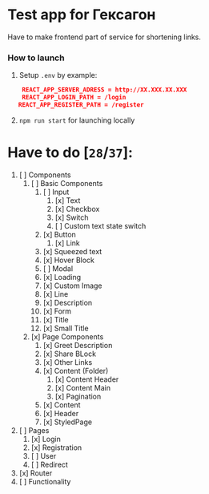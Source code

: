 # Test app for Гексагон

Have to make frontend part of service for shortening links.

### How to launch

1. Setup `.env` by example:

```json
    REACT_APP_SERVER_ADRESS = http://XX.XXX.XX.XXX
    REACT_APP_LOGIN_PATH = /login
   REACT_APP_REGISTER_PATH = /register
```

2. `npm run start` for launching locally

# Have to do [`28`/`37`]:

1. [ ] Components
   1. [ ] Basic Components
      1. [ ] Input
         1. [x] Text
         2. [x] Checkbox
         3. [x] Switch
         4. [ ] Custom text state switch
      2. [x] Button
         1. [x] Link
      3. [x] Squeezed text
      4. [x] Hover Block
      5. [ ] Modal
      6. [x] Loading
      7. [x] Custom Image
      8. [x] Line
      9. [x] Description
      10. [x] Form
      11. [x] Title
      12. [x] Small Title
   2. [x] Page Components
      1. [x] Greet Description
      2. [x] Share BLock
      3. [x] Other Links
      4. [x] Content (Folder)
         1. [x] Content Header
         2. [x] Content Main
         3. [x] Pagination
      5. [x] Content
      6. [x] Header
      7. [x] StyledPage
2. [ ] Pages
   1. [x] Login
   2. [x] Registration
   3. [ ] User
   4. [ ] Redirect
3. [x] Router
4. [ ] Functionality
